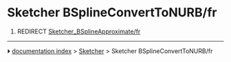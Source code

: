 # Sketcher BSplineConvertToNURB/fr
1.  REDIRECT [Sketcher_BSplineApproximate/fr](Sketcher_BSplineApproximate/fr.md)



---
⏵ [documentation index](../README.md) > [Sketcher](Sketcher_Workbench.md) > Sketcher BSplineConvertToNURB/fr
